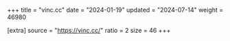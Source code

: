 +++
title = "vinc.cc"
date = "2024-01-19"
updated = "2024-07-14"
weight = 46980

[extra]
source = "https://vinc.cc/"
ratio = 2
size = 46
+++
